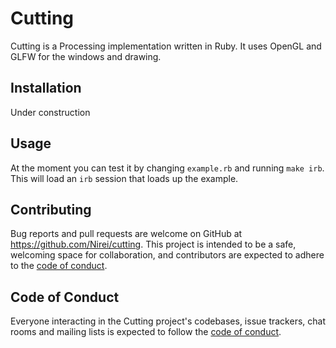 # Cutting

Cutting is a Processing implementation written in Ruby. It uses OpenGL and GLFW for the windows and drawing.

## Installation

Under construction

## Usage

At the moment you can test it by changing `example.rb` and running `make irb`. This will load an `irb` session that loads up the example.


## Contributing

Bug reports and pull requests are welcome on GitHub at https://github.com/Nirei/cutting. This project is intended to be a safe, welcoming space for collaboration, and contributors are expected to adhere to the [code of conduct](https://github.com/[USERNAME]/cutting/blob/master/CODE_OF_CONDUCT.md).

## Code of Conduct

Everyone interacting in the Cutting project's codebases, issue trackers, chat rooms and mailing lists is expected to follow the [code of conduct](https://github.com/[USERNAME]/cutting/blob/master/CODE_OF_CONDUCT.md).
